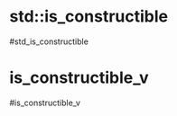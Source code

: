 # std::is_constructible
#std_is_constructible




# is_constructible_v
#is_constructible_v



















